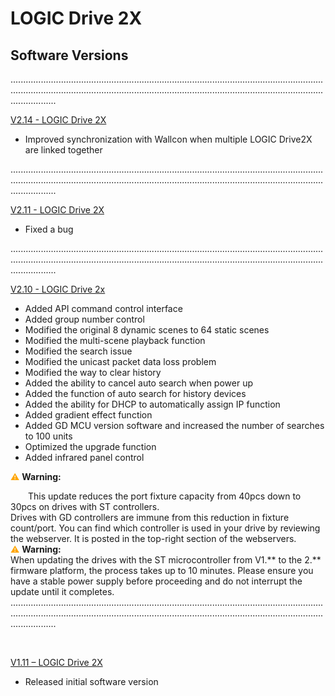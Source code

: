 # LOGIC Drive 2X

## Software Versions
..........................................................................................................................................................................................................................................................................


[V2.14 - LOGIC Drive 2X](https://github.com/CHAUVET-ILUMINARC/LOGICDRIVE2X/blob/f10fdb7eb758033734ed36db20567427276619d6/firmware/V2.14_250507.zip)
- Improved synchronization with Wallcon when multiple LOGIC Drive2X are linked together

..........................................................................................................................................................................................................................................................................


[V2.11 - LOGIC Drive 2X](https://github.com/CHAUVET-ILUMINARC/LOGICDRIVE2X/blob/7eb3b56d28cbc827d1dc01139779bd22e7eeb329/firmware/V2.11_241009.zip)
- Fixed a bug

..........................................................................................................................................................................................................................................................................


[V2.10 - LOGIC Drive 2x](https://github.com/CHAUVET-ILUMINARC/LOGICDRIVE2X/blob/e22260eed2113e39ece7b5eba9544171aec7b2e3/firmware/V2.10_240826.zip)
- Added API command control interface
- Added group number control
- Modified the original 8 dynamic scenes to 64 static scenes
- Modified the multi-scene playback function
- Modified the search issue
- Modified the unicast packet data loss problem
- Modified the way to clear history
- Added the ability to cancel auto search when power up
- Added the function of auto search for history devices
- Added the ability for DHCP to automatically assign IP function
- Added gradient effect function
- Added GD MCU version software and increased the number of searches to 100 units
- Optimized the upgrade function
- Added infrared panel control

<span style="color:orange">⚠️</span> <strong>Warning:</strong>
<div style="margin-left: 2em; display: inline;">
  This update reduces the port fixture capacity from 40pcs down to 30pcs on drives with ST controllers. <br>
  Drives with GD controllers are immune from this reduction in fixture count/port. You can find which controller is used in your drive by reviewing the webserver. It is posted in the top-right section of the webservers.
</div>

 <br>
<span style="color:orange">⚠️</span> <strong>Warning:</strong>
<div style="margin-left: 2em; display: inline;">
 <br>
  When updating the drives with the ST microcontroller from V1.** to the 2.** firmware platform, the process takes up to 10 minutes. Please ensure you have a stable power supply before proceeding and do not interrupt the update until it completes.
</div>
..........................................................................................................................................................................................................................................................................

&nbsp;


[V1.11 – LOGIC Drive 2X](https://github.com/CHAUVET-ILUMINARC/LOGICDRIVE2X/blob/e22260eed2113e39ece7b5eba9544171aec7b2e3/firmware/V1.11_221129.zip)
- Released initial software version
